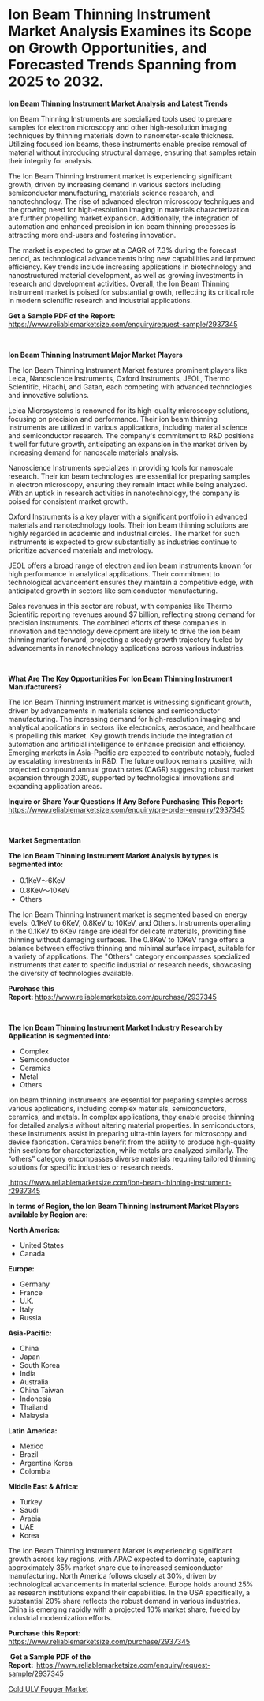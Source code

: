 <p><h1>Ion Beam Thinning Instrument Market Analysis Examines its Scope on Growth Opportunities, and Forecasted Trends Spanning from 2025 to 2032.</h1></p><p><strong>Ion Beam Thinning Instrument Market Analysis and Latest Trends</strong></p>
<p><p>Ion Beam Thinning Instruments are specialized tools used to prepare samples for electron microscopy and other high-resolution imaging techniques by thinning materials down to nanometer-scale thickness. Utilizing focused ion beams, these instruments enable precise removal of material without introducing structural damage, ensuring that samples retain their integrity for analysis. </p><p>The Ion Beam Thinning Instrument market is experiencing significant growth, driven by increasing demand in various sectors including semiconductor manufacturing, materials science research, and nanotechnology. The rise of advanced electron microscopy techniques and the growing need for high-resolution imaging in materials characterization are further propelling market expansion. Additionally, the integration of automation and enhanced precision in ion beam thinning processes is attracting more end-users and fostering innovation.</p><p>The market is expected to grow at a CAGR of 7.3% during the forecast period, as technological advancements bring new capabilities and improved efficiency. Key trends include increasing applications in biotechnology and nanostructured material development, as well as growing investments in research and development activities. Overall, the Ion Beam Thinning Instrument market is poised for substantial growth, reflecting its critical role in modern scientific research and industrial applications.</p></p>
<p><strong>Get a Sample PDF of the Report:&nbsp;</strong> <a href="https://www.reliablemarketsize.com/enquiry/request-sample/2937345?utm_campaign=2314&utm_medium=2&utm_source=Github&utm_content=ia&utm_term=14032025&utm_id=ion-beam-thinning-instrument">https://www.reliablemarketsize.com/enquiry/request-sample/2937345</a></p>
<p>&nbsp;</p>
<p><strong>Ion Beam Thinning Instrument Major Market Players</strong></p>
<p><p>The Ion Beam Thinning Instrument Market features prominent players like Leica, Nanoscience Instruments, Oxford Instruments, JEOL, Thermo Scientific, Hitachi, and Gatan, each competing with advanced technologies and innovative solutions.</p><p>Leica Microsystems is renowned for its high-quality microscopy solutions, focusing on precision and performance. Their ion beam thinning instruments are utilized in various applications, including material science and semiconductor research. The company's commitment to R&D positions it well for future growth, anticipating an expansion in the market driven by increasing demand for nanoscale materials analysis.</p><p>Nanoscience Instruments specializes in providing tools for nanoscale research. Their ion beam technologies are essential for preparing samples in electron microscopy, ensuring they remain intact while being analyzed. With an uptick in research activities in nanotechnology, the company is poised for consistent market growth.</p><p>Oxford Instruments is a key player with a significant portfolio in advanced materials and nanotechnology tools. Their ion beam thinning solutions are highly regarded in academic and industrial circles. The market for such instruments is expected to grow substantially as industries continue to prioritize advanced materials and metrology.</p><p>JEOL offers a broad range of electron and ion beam instruments known for high performance in analytical applications. Their commitment to technological advancement ensures they maintain a competitive edge, with anticipated growth in sectors like semiconductor manufacturing.</p><p>Sales revenues in this sector are robust, with companies like Thermo Scientific reporting revenues around $7 billion, reflecting strong demand for precision instruments. The combined efforts of these companies in innovation and technology development are likely to drive the ion beam thinning market forward, projecting a steady growth trajectory fueled by advancements in nanotechnology applications across various industries.</p></p>
<p>&nbsp;</p>
<p><strong>What Are The Key Opportunities For Ion Beam Thinning Instrument Manufacturers?</strong></p>
<p><p>The Ion Beam Thinning Instrument market is witnessing significant growth, driven by advancements in materials science and semiconductor manufacturing. The increasing demand for high-resolution imaging and analytical applications in sectors like electronics, aerospace, and healthcare is propelling this market. Key growth trends include the integration of automation and artificial intelligence to enhance precision and efficiency. Emerging markets in Asia-Pacific are expected to contribute notably, fueled by escalating investments in R&D. The future outlook remains positive, with projected compound annual growth rates (CAGR) suggesting robust market expansion through 2030, supported by technological innovations and expanding application areas.</p></p>
<p><strong>Inquire or Share Your Questions If Any Before Purchasing This Report:</strong> <a href="https://www.reliablemarketsize.com/enquiry/pre-order-enquiry/2937345?utm_campaign=2314&utm_medium=2&utm_source=Github&utm_content=ia&utm_term=14032025&utm_id=ion-beam-thinning-instrument">https://www.reliablemarketsize.com/enquiry/pre-order-enquiry/2937345</a></p>
<p>&nbsp;</p>
<p><strong>Market Segmentation</strong></p>
<p><strong>The Ion Beam Thinning Instrument Market Analysis by types is segmented into:</strong></p>
<p><ul><li>0.1KeV～6KeV</li><li>0.8KeV～10KeV</li><li>Others</li></ul></p>
<p><p>The Ion Beam Thinning Instrument market is segmented based on energy levels: 0.1KeV to 6KeV, 0.8KeV to 10KeV, and Others. Instruments operating in the 0.1KeV to 6KeV range are ideal for delicate materials, providing fine thinning without damaging surfaces. The 0.8KeV to 10KeV range offers a balance between effective thinning and minimal surface impact, suitable for a variety of applications. The "Others" category encompasses specialized instruments that cater to specific industrial or research needs, showcasing the diversity of technologies available.</p></p>
<p><strong>Purchase this Report:&nbsp;</strong><a href="https://www.reliablemarketsize.com/purchase/2937345?utm_campaign=2314&utm_medium=2&utm_source=Github&utm_content=ia&utm_term=14032025&utm_id=ion-beam-thinning-instrument">https://www.reliablemarketsize.com/purchase/2937345</a></p>
<p>&nbsp;</p>
<p><strong>The Ion Beam Thinning Instrument Market Industry Research by Application is segmented into:</strong></p>
<p><ul><li>Complex</li><li>Semiconductor</li><li>Ceramics</li><li>Metal</li><li>Others</li></ul></p>
<p><p>Ion beam thinning instruments are essential for preparing samples across various applications, including complex materials, semiconductors, ceramics, and metals. In complex applications, they enable precise thinning for detailed analysis without altering material properties. In semiconductors, these instruments assist in preparing ultra-thin layers for microscopy and device fabrication. Ceramics benefit from the ability to produce high-quality thin sections for characterization, while metals are analyzed similarly. The “others” category encompasses diverse materials requiring tailored thinning solutions for specific industries or research needs.</p></p>
<p><a href="https://www.reliablemarketsize.com/ion-beam-thinning-instrument-r2937345?utm_campaign=2314&utm_medium=2&utm_source=Github&utm_content=ia&utm_term=14032025&utm_id=ion-beam-thinning-instrument">&nbsp;https://www.reliablemarketsize.com/ion-beam-thinning-instrument-r2937345</a></p>
<p><strong>In terms of Region, the Ion Beam Thinning Instrument Market Players available by Region are:</strong></p>
<p>
    <p> <strong> North America: </strong>
        <ul>
            <li>United States</li>
            <li>Canada</li>
        </ul>
        </p> 
    <p> <strong> Europe: </strong>
        <ul>
            <li>Germany</li>
            <li>France</li>
            <li>U.K.</li>
            <li>Italy</li>
            <li>Russia</li>
        </ul>
        </p> 
    <p> <strong> Asia-Pacific: </strong>
        <ul>
            <li>China</li>
            <li>Japan</li>
            <li>South Korea</li>
            <li>India</li>
            <li>Australia</li>
            <li>China Taiwan</li>
            <li>Indonesia</li>
            <li>Thailand</li>
            <li>Malaysia</li>
        </ul>
        </p> 
    <p> <strong> Latin America: </strong>
        <ul>
            <li>Mexico</li>
            <li>Brazil</li>
            <li>Argentina Korea</li>
            <li>Colombia</li>
        </ul>
        </p> 
    <p> <strong> Middle East & Africa: </strong>
        <ul>
            <li>Turkey</li>
            <li>Saudi</li>
            <li>Arabia</li>
            <li>UAE</li>
            <li>Korea</li>
        </ul>
    </p>
    </p>
<p><p>The Ion Beam Thinning Instrument Market is experiencing significant growth across key regions, with APAC expected to dominate, capturing approximately 35% market share due to increased semiconductor manufacturing. North America follows closely at 30%, driven by technological advancements in material science. Europe holds around 25% as research institutions expand their capabilities. In the USA specifically, a substantial 20% share reflects the robust demand in various industries. China is emerging rapidly with a projected 10% market share, fueled by industrial modernization efforts.</p></p>
<p><strong>Purchase this Report: </strong><a href="https://www.reliablemarketsize.com/purchase/2937345?utm_campaign=2314&utm_medium=2&utm_source=Github&utm_content=ia&utm_term=14032025&utm_id=ion-beam-thinning-instrument">https://www.reliablemarketsize.com/purchase/2937345</a></p>
<p>&nbsp;<strong>Get a Sample PDF of the Report:&nbsp;&nbsp;</strong><a href="https://www.reliablemarketsize.com/enquiry/request-sample/2937345?utm_campaign=2314&utm_medium=2&utm_source=Github&utm_content=ia&utm_term=14032025&utm_id=ion-beam-thinning-instrument">https://www.reliablemarketsize.com/enquiry/request-sample/2937345</a></p>
<p><strong></strong></p>
<p><p><a href="https://github.com/LilianFaulkner65/Market-Research-Report-List-2/blob/main/cold-ulv-fogger-market.md?utm_campaign=2314&utm_medium=2&utm_source=Github&utm_content=ia&utm_term=14032025&utm_id=ion-beam-thinning-instrument">Cold ULV Fogger Market</a></p></p>